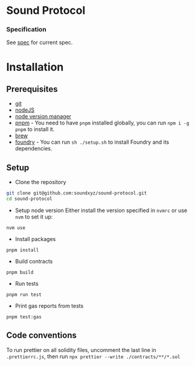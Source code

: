 # Sound Protocol

### Specification

See [spec](./spec.md) for current spec.

# Installation

## Prerequisites

- [git](https://git-scm.com/downloads)
- [nodeJS](https://nodejs.org/en/download/)
- [node version manager](https://github.com/nvm-sh/nvm)
- [pnpm](https://pnpm.io/) - You need to have `pnpm` installed globally, you can run `npm i -g pnpm` to install it.
- [brew](https://brew.sh/)
- [foundry](https://getfoundry.sh) - You can run `sh ./setup.sh` to install Foundry and its dependencies.

## Setup

- Clone the repository

```bash
git clone git@github.com:soundxyz/sound-protocol.git
cd sound-protocol
```

- Setup node version
Either install the version specified in `nvmrc` or use `nvm` to set it up:

```
nvm use
```

- Install packages
```
pnpm install
```

- Build contracts
```
pnpm build
```

- Run tests
```
pnpm run test
```

- Print gas reports from tests
```
pnpm test:gas
```

## Code conventions

To run prettier on all solidity files, uncomment the last line in `.prettierrc.js`, then run `npx prettier --write ./contracts/**/*.sol`
